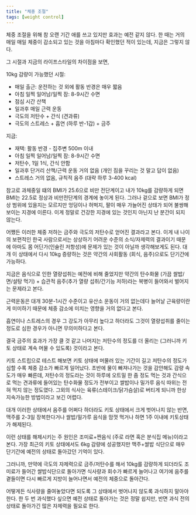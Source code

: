 ```yaml
---
title: "체중 조절"
tags: [weight control]
---
```


체중 조절을 위해 참 오랜 기간 애를 쓰고 있지만 효과는 예전 같지 않다. 한 때는 거의 매일 매일 체중이 감소되고 있는 것을 아침마다 확인했던 적이 있는데, 지금은 그렇지 않다. 

그 시절과 지금의 라이프스타일의 차이점을 보면,

10kg 감량이 가능했던 시절:
- 매일 출근: 운전하는 것 외에 활동 반경은 매우 짧음
- 아침 일찍 일어남/일찍 잠: 8-9시간 수면
- 점심 시간 산책
- 일과후 매일 근력 운동
- 극도의 저탄수 + 간식 (견과류)
- 극도의 스트레스 + 흡연 (하루 반-1갑) + 금주

지금:
- 재택: 활동 반경 - 집주변 500m 이내
- 아침 일찍 일어남/일찍 잠: 8-9시간 수면
- 저탄수, 1일 1식, 간식 안함
- 일과후 단거리 산책/근력 운동 거의 없음 (개인 짐을 꾸리는 것 말고 답이 없음)
- 스트레스 거의 없음, 규칙적 음주 (대략 하루 3-400 kcal)

참고로 과체중일 떄의 BMI가 25.6으로 비만 전단계이고 내가 10kg를 감량하게 되면 BMI는 22.5로 정상과 비만전단계의 경계에 놓이게 된다. 그러나 겉으로 보면 BMI가 정상 범위에 있을지는 모르지만 엉덩이나 허벅지, 팔이 매우 가늘어진 상태가 되어 불쌍해보이는 지경에 이른다. 이게 정말로 건강한 지경에 있는 것인지 아닌지 난 분간이 되지 않는다.

어쨌든 이러한 체중 저하는 금주와 극도의 저탄수로 얻어진 결과라고 본다. 이게 내 나이의 보편적인 한국 사람으로서는 상상하기 어려운 수준의 소식/자제력의 결과이기 때문에 아마도 몸 어딘가(인슐린 저항성)에 문제가 있는 것이 아닐까 생각해보게도 된다. 대개 이 상태에서 다시 10kg 증량하는 것은 약간의 사회활동 (회식, 음주)으로도 단기간에 가능하다.

지금은 음식으로 인한 열량섭취는 예전에 비해 줄었지만 약간의 탄수화물 (가끔 쌀밥/면/설탕 먹기) + 습관적 음주(추가 열량 섭취/간기능 저하)라는 복병이 들어와서 벌어지는 문제라고 본다. 

근력운동은 대개 30분-1시간 수준이고 유산소 운동이 거의 없는데다 늘어날 근육량이란 게 미미하기 때문에 체중 감소에 미치는 영향을 거의 없다고 본다.

흡연이나 스트레스의 경우 그 강도가 아무리 높다고 하더라도 그것이 열량섭취를 줄이는 정도로 심한 경우가 아니면 무의미하다고 본다. 

결국 금주의 효과가 가장 클 것 같고 나머지는 저탄수의 정도를 더 올리는 (그러니까 키토 상태로 계속 머물 수 있도록) 것이라고 본다.

키토 스트립으로 테스트 해보면 키토 상태에 머물러 있는 기간이 길고 저탄수의 정도가 심할 수록 체중 감소가 빠르게 일어났다. 초반에 물이 빠져나가는 것을 감안해도 감량 속도가 매우 빠른데, 저탄수의 정도라는 것이 하루에 오트밀 한 줌 정도 먹는 것과 간식으로 먹는 견과류에 들어있는 탄수화물 정도가 전부이고 쌀밥이나 밀가루 음식 따위는 전혀 먹지 않는 정도였다. 그외의 식사는 육류(스테이크/닭가슴살)로 버티게 되니까 한상 지속가능한 방법이라고 보긴 어렵다. 

대개 이러한 상태에서 음주를 어쩌다 하더라도 키토 상태에서 크게 벗어나지 않는 반면, 맥주를 2-3일 장복한다거나 쌀밥/밀가루 음식을 맘껏 먹거나 하면 1주 이내에 키토상태가 해제된다. 

이런 상태를 해제시키는 주 원인은 조미료+짠음식 (주로 라면 혹은 분식집 메뉴)이라고 본다. 가장 최근의 키토 상태에서도 6kg 감량에 성공했지만 맥주+쌀밥 식단으로 매우 단기간에 예전의 상태로 돌아갔던 기억이 있다. 

그러니까, 만약에 극도의 자제력으로 금주/저탄수를 해서 10kg를 감량하게 되더라도 조미료가 들어간 쌀밥식단으로 돌아가면 식사량과 회수가 빠르게 늘어나고 여기에 음주를 곁들이면 다시 빠르게 지방이 늘어나면서 예전의 체중으로 돌아간다.

어떻게든 식사량을 줄여놓았다면 되도록 그 상태에서 벗어나지 않도록 과식하지 말아야 한다. 한 두 번 과식했다 싶으면 예전 상태로 돌아가는 것은 정말 쉽지만, 반면 과식 전의 상태로 돌아가긴 많은 자제력을 필요로 한다.